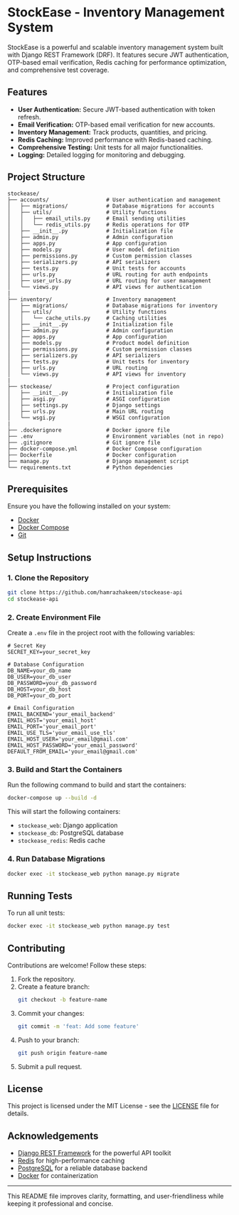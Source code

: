 # StockEase - Inventory Management System

StockEase is a powerful and scalable inventory management system built with Django REST Framework (DRF). It features secure JWT authentication, OTP-based email verification, Redis caching for performance optimization, and comprehensive test coverage.

## Features

- **User Authentication:** Secure JWT-based authentication with token refresh.
- **Email Verification:** OTP-based email verification for new accounts.
- **Inventory Management:** Track products, quantities, and pricing.
- **Redis Caching:** Improved performance with Redis-based caching.
- **Comprehensive Testing:** Unit tests for all major functionalities.
- **Logging:** Detailed logging for monitoring and debugging.

## Project Structure

```
stockease/
├── accounts/                  # User authentication and management
│   ├── migrations/            # Database migrations for accounts
│   ├── utils/                 # Utility functions
│   │   ├── email_utils.py     # Email sending utilities
│   │   └── redis_utils.py     # Redis operations for OTP
│   ├── __init__.py            # Initialization file
│   ├── admin.py               # Admin configuration
│   ├── apps.py                # App configuration
│   ├── models.py              # User model definition
│   ├── permissions.py         # Custom permission classes
│   ├── serializers.py         # API serializers
│   ├── tests.py               # Unit tests for accounts
│   ├── urls.py                # URL routing for auth endpoints
│   ├── user_urls.py           # URL routing for user management
│   └── views.py               # API views for authentication
|
├── inventory/                 # Inventory management
│   ├── migrations/            # Database migrations for inventory
│   ├── utils/                 # Utility functions
│   │   └── cache_utils.py     # Caching utilities
│   ├── __init__.py            # Initialization file
│   ├── admin.py               # Admin configuration
│   ├── apps.py                # App configuration
│   ├── models.py              # Product model definition
│   ├── permissions.py         # Custom permission classes
│   ├── serializers.py         # API serializers
│   ├── tests.py               # Unit tests for inventory
│   ├── urls.py                # URL routing
│   └── views.py               # API views for inventory
|
├── stockease/                 # Project configuration
│   ├── __init__.py            # Initialization file
│   ├── asgi.py                # ASGI configuration
│   ├── settings.py            # Django settings
│   ├── urls.py                # Main URL routing
│   └── wsgi.py                # WSGI configuration
|
├── .dockerignore              # Docker ignore file
├── .env                       # Environment variables (not in repo)
├── .gitignore                 # Git ignore file
├── docker-compose.yml         # Docker Compose configuration
├── Dockerfile                 # Docker configuration
├── manage.py                  # Django management script
└── requirements.txt           # Python dependencies
```

## Prerequisites

Ensure you have the following installed on your system:
- [Docker](https://www.docker.com/)
- [Docker Compose](https://docs.docker.com/compose/)
- [Git](https://git-scm.com/)

## Setup Instructions

### 1. Clone the Repository

```sh
git clone https://github.com/hamrazhakeem/stockease-api
cd stockease-api
```

### 2. Create Environment File

Create a `.env` file in the project root with the following variables:

```env
# Secret Key
SECRET_KEY=your_secret_key

# Database Configuration
DB_NAME=your_db_name
DB_USER=your_db_user
DB_PASSWORD=your_db_password
DB_HOST=your_db_host
DB_PORT=your_db_port

# Email Configuration
EMAIL_BACKEND='your_email_backend'
EMAIL_HOST='your_email_host'
EMAIL_PORT='your_email_port'
EMAIL_USE_TLS='your_email_use_tls'
EMAIL_HOST_USER='your_email@gmail.com'
EMAIL_HOST_PASSWORD='your_email_password'
DEFAULT_FROM_EMAIL='your_email@gmail.com'
```

### 3. Build and Start the Containers

Run the following command to build and start the containers:

```sh
docker-compose up --build -d
```

This will start the following containers:
- `stockease_web`: Django application
- `stockease_db`: PostgreSQL database
- `stockease_redis`: Redis cache

### 4. Run Database Migrations

```sh
docker exec -it stockease_web python manage.py migrate
```

## Running Tests

To run all unit tests:

```sh
docker exec -it stockease_web python manage.py test
```

## Contributing

Contributions are welcome! Follow these steps:

1. Fork the repository.
2. Create a feature branch:
   ```sh
   git checkout -b feature-name
   ```
3. Commit your changes:
   ```sh
   git commit -m 'feat: Add some feature'
   ```
4. Push to your branch:
   ```sh
   git push origin feature-name
   ```
5. Submit a pull request.

## License

This project is licensed under the MIT License - see the [LICENSE](LICENSE) file for details.

## Acknowledgements

- [Django REST Framework](https://www.django-rest-framework.org/) for the powerful API toolkit
- [Redis](https://redis.io/) for high-performance caching
- [PostgreSQL](https://www.postgresql.org/) for a reliable database backend
- [Docker](https://www.docker.com/) for containerization

---

This README file improves clarity, formatting, and user-friendliness while keeping it professional and concise.